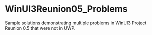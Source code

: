# WinUI3Reunion05_Problems
Sample solutions demonstrating multiple problems in WinUI3 Project Reunion 0.5 that were not in UWP.
